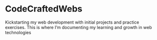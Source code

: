 # CodeCraftedWebs
Kickstarting my web development with initial projects and practice exercises. This is where I’m documenting my learning and growth in web technologies
